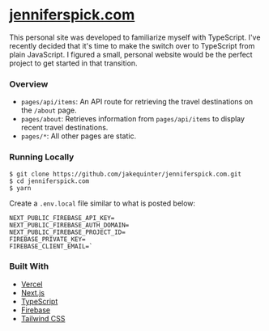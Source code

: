 # [jenniferspick.com](https://jenniferspick.com/)

This personal site was developed to familiarize myself with TypeScript. I've recently decided that it's time to make the switch over to TypeScript from plain JavaScript. I figured a small, personal website would be the perfect project to get started in that transition.

### Overview

- `pages/api/items`: An API route for retrieving the travel destinations on the `/about` page.
- `pages/about`: Retrieves information from `pages/api/items` to display recent travel destinations.
- `pages/*`: All other pages are static.

### Running Locally

```
$ git clone https://github.com/jakequinter/jenniferspick.com.git
$ cd jenniferspick.com
$ yarn
```

Create a `.env.local` file similar to what is posted below:

```
NEXT_PUBLIC_FIREBASE_API_KEY=
NEXT_PUBLIC_FIREBASE_AUTH_DOMAIN=
NEXT_PUBLIC_FIREBASE_PROJECT_ID=
FIREBASE_PRIVATE_KEY=
FIREBASE_CLIENT_EMAIL=`
```

### Built With

- [Vercel](https://vercel.com/)
- [Next.js](https://nextjs.org/)
- [TypeScript](https://www.typescriptlang.org/)
- [Firebase](https://firebase.google.com/)
- [Tailwind CSS](https://tailwindcss.com/)
